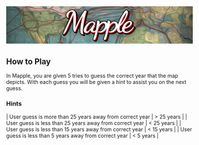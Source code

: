 # ![Mapple](https://github.com/kellenparker/mapple/blob/main/mapple.png?raw=true)

## How to Play

In Mapple, you are given 5 tries to guess the correct year that the map depicts. With each guess you will be given a hint to assist you on the next guess.

### Hints

| User guess is more than 25 years away from correct year | > 25 years |
| User guess is less than 25 years away from correct year | < 25 years |
| User guess is less than 15 years away from correct year | < 15 years |
| User guess is less than 5 years away from correct year  | < 5 years  |